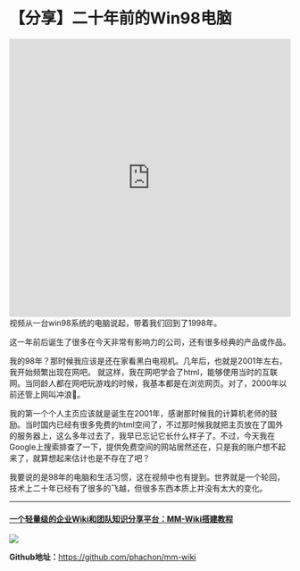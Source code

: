 # 【分享】二十年前的Win98电脑


<iframe height=498 width=100% src='http://player.youku.com/embed/XNDAzNTUzNDQ1Ng==' frameborder=0 allowfullscreen></iframe>
视频从一台win98系统的电脑说起，带着我们回到了1998年。

这一年前后诞生了很多在今天非常有影响力的公司，还有很多经典的产品或作品。

我的98年？那时候我应该是还在家看黑白电视机。几年后，也就是2001年左右，我开始频繁出现在网吧。
就这样，我在网吧学会了html，能够使用当时的互联网。当同龄人都在网吧玩游戏的时候，我基本都是在浏览网页。对了，2000年以前还管上网叫冲浪🤭。

我的第一个个人主页应该就是诞生在2001年，感谢那时候我的计算机老师的鼓励。当时国内已经有很多免费的html空间了，不过那时候我就把主页放在了国外的服务器上，这么多年过去了，我早已忘记它长什么样子了。不过，今天我在Google上搜索排查了一下，提供免费空间的网站居然还在，只是我的账户想不起来了，就算想起来估计也是不存在了吧？

我要说的是98年的电脑和生活习惯，这在视频中也有提到。世界就是一个轮回，技术上二十年已经有了很多的飞越，但很多东西本质上并没有太大的变化。

---

#### [一个轻量级的企业Wiki和团队知识分享平台：MM-Wiki搭建教程](https://www.moerats.com/archives/949/) 

![](https://img.1078503.org/imgs/2019/07/a0df449aa7df3d0d.png)

**Github地址：**<https://github.com/phachon/mm-wiki>


